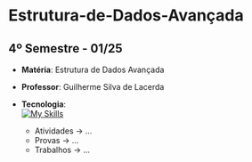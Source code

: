 # Estrutura-de-Dados-Avançada
## 4º Semestre - 01/25
  * **Matéria**: Estrutura de Dados Avançada
  * **Professor**: Guilherme Silva de Lacerda
  * **Tecnologia**: <br/> [![My Skills](https://skillicons.dev/icons?i=py,java)](https://skillicons.dev)

    - Atividades -> ...
    - Provas     -> ...
    - Trabalhos  -> ...
